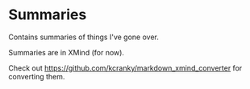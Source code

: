 # Summaries

Contains summaries of things I've gone over.

Summaries are in XMind (for now). 

Check out https://github.com/kcranky/markdown_xmind_converter for converting them.
